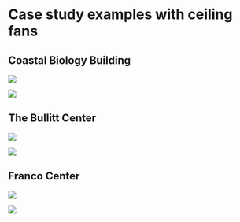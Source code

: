 # Case study examples with ceiling fans

## Coastal Biology Building

![](<../.gitbook/assets/0 (13).png>)



![](<../.gitbook/assets/1 (17).png>)



## The Bullitt Center

![](<../.gitbook/assets/2 (8).png>)



![](<../.gitbook/assets/3 (9).png>)



## Franco Center

![](<../.gitbook/assets/4 (6).png>)



![](<../.gitbook/assets/5 (17).png>)
